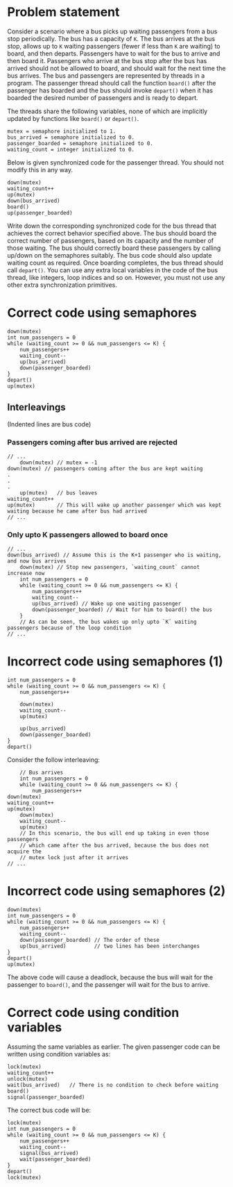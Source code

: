 # Problem statement
Consider a scenario where a bus picks up waiting passengers from a bus stop periodically. The
bus has a capacity of `K`. The bus arrives at the bus stop, allows up to `K` waiting passengers (fewer
if less than `K` are waiting) to board, and then departs. Passengers have to wait for the bus to arrive
and then board it. Passengers who arrive at the bus stop after the bus has arrived should not be
allowed to board, and should wait for the next time the bus arrives. The bus and passengers are
represented by threads in a program. The passenger thread should call the function `board()` after
the passenger has boarded and the bus should invoke `depart()` when it has boarded the desired
number of passengers and is ready to depart.

The threads share the following variables, none of which are implicitly updated by functions like
`board()` or `depart()`.

```
mutex = semaphore initialized to 1.
bus_arrived = semaphore initialized to 0.
passenger_boarded = semaphore initialized to 0.
waiting_count = integer initialized to 0.
```

Below is given synchronized code for the passenger thread. You should not modify this in any
way.

```
down(mutex)
waiting_count++
up(mutex)
down(bus_arrived)
board()
up(passenger_boarded)
```

Write down the corresponding synchronized code for the bus thread that achieves the correct
behavior specified above. The bus should board the correct number of passengers, based on its
capacity and the number of those waiting. The bus should correctly board these passengers by
calling up/down on the semaphores suitably. The bus code should also update waiting count as
required. Once boarding completes, the bus thread should call `depart()`. You can use any extra
local variables in the code of the bus thread, like integers, loop indices and so on. However, you
must not use any other extra synchronization primitives.

# Correct code using semaphores

```
down(mutex)
int num_passengers = 0
while (waiting_count >= 0 && num_passengers <= K) {
    num_passengers++
    waiting_count--
    up(bus_arrived)
    down(passenger_boarded)
}
depart()
up(mutex)
```

## Interleavings

(Indented lines are bus code)

### Passengers coming after bus arrived are rejected

```
// ...
    down(mutex) // mutex = -1
down(mutex) // passengers coming after the bus are kept waiting
.
.
.
    up(mutex)   // bus leaves
waiting_count++
up(mutex)       // This will wake up another passenger which was kept waiting because he came after bus had arrived
// ...
```

### Only upto K passengers allowed to board once

```
// ...
down(bus_arrived) // Assume this is the K+1 passenger who is waiting, and now bus arrives
    down(mutex) // Stop new passengers, `waiting_count` cannot increase now
    int num_passengers = 0
    while (waiting_count >= 0 && num_passengers <= K) {
        num_passengers++
        waiting_count--
        up(bus_arrived) // Wake up one waiting passenger
        down(passenger_boarded) // Wait for him to board() the bus
    }
    // As can be seen, the bus wakes up only upto `K` waiting passengers because of the loop condition
// ...
```

# Incorrect code using semaphores (1)

```
int num_passengers = 0
while (waiting_count >= 0 && num_passengers <= K) {
    num_passengers++

    down(mutex)
    waiting_count--
    up(mutex)

    up(bus_arrived)
    down(passenger_boarded)
}
depart()
```

Consider the follow interleaving:

```
    // Bus arrives
    int num_passengers = 0
    while (waiting_count >= 0 && num_passengers <= K) {
        num_passengers++
down(mutex)
waiting_count++
up(mutex)
    down(mutex)
    waiting_count--
    up(mutex)
    // In this scenario, the bus will end up taking in even those passengers
    // which came after the bus arrived, because the bus does not acquire the
    // mutex lock just after it arrives
// ...
```

# Incorrect code using semaphores (2)

```
down(mutex)
int num_passengers = 0
while (waiting_count >= 0 && num_passengers <= K) {
    num_passengers++
    waiting_count--
    down(passenger_boarded) // The order of these
    up(bus_arrived)         // two lines has been interchanges
}
depart()
up(mutex)
```

The above code will cause a deadlock, because the bus will wait for the passenger to `board()`, and the passenger will wait for the bus to arrive.

# Correct code using condition variables

Assuming the same variables as earlier. The given passenger code can be written using condition variables as:

```
lock(mutex)
waiting_count++
unlock(mutex)
wait(bus_arrived)   // There is no condition to check before waiting
board()
signal(passenger_boarded)
```

The correct bus code will be:

```
lock(mutex)
int num_passengers = 0
while (waiting_count >= 0 && num_passengers <= K) {
    num_passengers++
    waiting_count--
    signal(bus_arrived)
    wait(passenger_boarded)
}
depart()
lock(mutex)
```